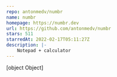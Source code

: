 ```yaml
---
repo: antonmedv/numbr
name: numbr
homepage: https://numbr.dev
url: https://github.com/antonmedv/numbr
stars: 511
starredAt: 2022-02-17T05:11:27Z
description: |-
    Notepad + calculator
---
```


[object Object]

